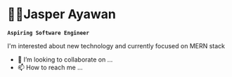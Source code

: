 # 👨‍💻Jasper Ayawan

**`Aspiring Software Engineer`**

I'm interested about new technology and currently focused on MERN stack
- 💞️ I’m looking to collaborate on ...
- 📫 How to reach me ...

<!---
jasperayawan/jasperayawan is a ✨ special ✨ repository because its `README.md` (this file) appears on your GitHub profile.
You can click the Preview link to take a look at your changes.
--->
